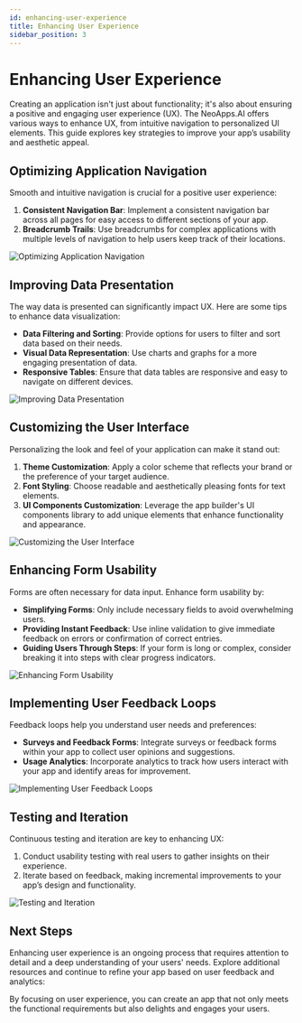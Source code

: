 ```yaml
---
id: enhancing-user-experience
title: Enhancing User Experience
sidebar_position: 3
---
```


# Enhancing User Experience

Creating an application isn't just about functionality; it's also about ensuring a positive and engaging user experience (UX). The NeoApps.AI offers various ways to enhance UX, from intuitive navigation to personalized UI elements. This guide explores key strategies to improve your app’s usability and aesthetic appeal.

## Optimizing Application Navigation

Smooth and intuitive navigation is crucial for a positive user experience:

1. **Consistent Navigation Bar**: Implement a consistent navigation bar across all pages for easy access to different sections of your app.
2. **Breadcrumb Trails**: Use breadcrumbs for complex applications with multiple levels of navigation to help users keep track of their locations.

![Optimizing Application Navigation](/img/neoapps_ai_logo.png)

## Improving Data Presentation

The way data is presented can significantly impact UX. Here are some tips to enhance data visualization:

- **Data Filtering and Sorting**: Provide options for users to filter and sort data based on their needs.
- **Visual Data Representation**: Use charts and graphs for a more engaging presentation of data.
- **Responsive Tables**: Ensure that data tables are responsive and easy to navigate on different devices.

![Improving Data Presentation](/img/neoapps_ai_logo.png)

## Customizing the User Interface

Personalizing the look and feel of your application can make it stand out:

1. **Theme Customization**: Apply a color scheme that reflects your brand or the preference of your target audience.
2. **Font Styling**: Choose readable and aesthetically pleasing fonts for text elements.
3. **UI Components Customization**: Leverage the app builder's UI components library to add unique elements that enhance functionality and appearance.

![Customizing the User Interface](/img/neoapps_ai_logo.png)

## Enhancing Form Usability

Forms are often necessary for data input. Enhance form usability by:

- **Simplifying Forms**: Only include necessary fields to avoid overwhelming users.
- **Providing Instant Feedback**: Use inline validation to give immediate feedback on errors or confirmation of correct entries.
- **Guiding Users Through Steps**: If your form is long or complex, consider breaking it into steps with clear progress indicators.

![Enhancing Form Usability](/img/neoapps_ai_logo.png)

## Implementing User Feedback Loops

Feedback loops help you understand user needs and preferences:

- **Surveys and Feedback Forms**: Integrate surveys or feedback forms within your app to collect user opinions and suggestions.
- **Usage Analytics**: Incorporate analytics to track how users interact with your app and identify areas for improvement.

![Implementing User Feedback Loops](/img/neoapps_ai_logo.png)

## Testing and Iteration

Continuous testing and iteration are key to enhancing UX:

1. Conduct usability testing with real users to gather insights on their experience.
2. Iterate based on feedback, making incremental improvements to your app’s design and functionality.

![Testing and Iteration](/img/neoapps_ai_logo.png)

## Next Steps

Enhancing user experience is an ongoing process that requires attention to detail and a deep understanding of your users' needs. Explore additional resources and continue to refine your app based on user feedback and analytics:

<!-- - [UI Customization and Personalization](/docs/dnd-usage/ui-customization)
- [Advanced Configuration for Technical Users](/docs/dnd-usage/advanced-configuration)
- [Deploying and Scaling Your App](/docs/dnd-usage/app-deployment-scaling) -->

By focusing on user experience, you can create an app that not only meets the functional requirements but also delights and engages your users.
